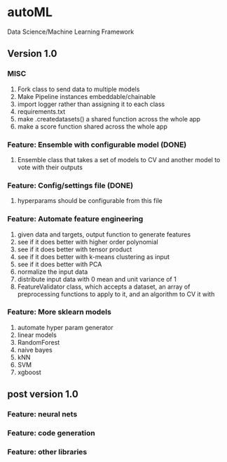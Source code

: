 # autoML
Data Science/Machine Learning Framework

## Version 1.0

### MISC
1. Fork class to send data to multiple models
2. Make Pipeline instances embeddable/chainable
3. import logger rather than assigning it to each class
4. requirements.txt
5. make .createdatasets() a shared function across the whole app
6. make a score function shared across the whole app

### Feature: Ensemble with configurable model (DONE)
1. Ensemble class that takes a set of models to CV and another model to vote with their outputs

### Feature: Config/settings file (DONE)
1. hyperparams should be configurable from this file

### Feature: Automate feature engineering
1. given data and targets, output function to generate features
2. see if it does better with higher order polynomial
3. see if it does better with tensor product
4. see if it does better with k-means clustering as input
5. see if it does better with PCA
6. normalize the input data
7. distribute input data with 0 mean and unit variance of 1
8. FeatureValidator class, which accepts a dataset,
   an array of preprocessing functions to apply to it, and an algorithm to CV it with

### Feature: More sklearn models
1. automate hyper param generator
2. linear models
3. RandomForest
4. naive bayes
5. kNN
6. SVM
7. xgboost




## post version 1.0

### Feature: neural nets

### Feature: code generation

### Feature: other libraries

